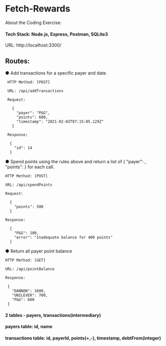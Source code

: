 # Fetch-Rewards

About the Coding Exercise:

#### Tech Stack: Node.js, Express, Postman, SQLite3
 
 URL: http://localhost:3300/

## Routes:

● Add transactions for a specific payer and date.

     HTTP Method: [POST] 
  
     URL: /api/addTransactions
   
     Request:
   
       { 
         "payer": "P&G", 
         "points": 600,
         "timestamp": "2021-02-02T07:15:05.129Z"
       }
       
     Response:
     
      {
        "id": 14
      }

● Spend points using the rules above and return a list of { "payer": <string>, "points": <integer> } for each call.
 
    HTTP Method: [POST]
   
    URL: /api/spendPoints
   
    Request:
    
      {
        "points": 500
      }
  
    Response:
    
      {
        "P&G": 100,
        "error": "Inadequate balance for 400 points"
      }
    
    
● Return all payer point balance

    HTTP Method: [GET]
   
    URL: /api/pointBalance
    
    Response:
    
     {
       "DANNON": 1600,
       "UNILEVER": 700,
       "P&G": 600
     }
  
  
 #### 2 tables - payers, transactions(intermediary)
 #### payers table: id, name
 #### transactions table: id, payerId, points(+,-), timestamp, debtFrom(integer)

